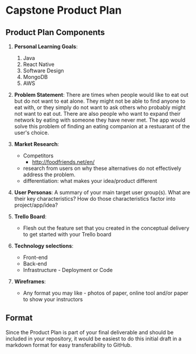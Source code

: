 # Capstone Product Plan

## Product Plan Components
1. __Personal Learning Goals__: 
    1. Java
    1. React Native
    1. Software Design
    1. MongoDB
    1. AWS

1. __Problem Statement__: There are times when people would like to eat out but do not want to eat alone. They might not be able to find anyone to eat with, or they simply do not want to ask others who probably might not want to eat out. There are also people who want to expand their network by eating with someone they have never met. The app would solve this problem of finding an eating companion at a restuarant of the user's choice.

1. __Market Research__: 
    - Competitors 
        - http://foodfriends.net/en/
    - research from users on why these alternatives do not effectively address the problem.
    - differentiation: what makes your idea/product different
  
1. __User Personas__: A summary of your main target user group(s). What are their key characteristics? How do those characteristics factor into project/app/idea?

1. __Trello Board__:
    - Flesh out the feature set that you created in the conceptual delivery to get started with your Trello board
  
1. __Technology selections__:
    - Front-end
    - Back-end
    - Infrastructure - Deployment or Code
  
1. __Wireframes__:
    - Any format you may like - photos of paper, online tool and/or paper to show your instructors

## Format
Since the Product Plan is part of your final deliverable and should be included in your repository, it would be easiest to do this initial draft in a markdown format for easy transferability to GitHub.
